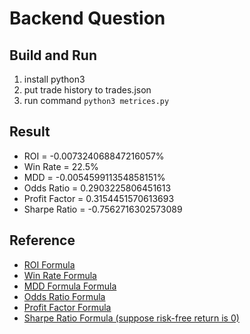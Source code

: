 # Backend Question

## Build and Run
1. install python3
2. put trade history to trades.json
3. run command `python3 metrices.py`

## Result
* ROI = -0.007324068847216057%
* Win Rate = 22.5%
* MDD = -0.005459911354858151%
* Odds Ratio = 0.2903225806451613
* Profit Factor = 0.3154451570613693
* Sharpe Ratio = -0.7562716302573089

## Reference
* [ROI Formula](https://en.wikipedia.org/wiki/Return_on_investment)
* [Win Rate Formula](https://academy.binance.com/zt/glossary/win-rate)
* [MDD Formula Formula](https://www.investopedia.com/terms/m/maximum-drawdown-mdd.asp)
* [Odds Ratio Formula](https://www.ncbi.nlm.nih.gov/pmc/articles/PMC2938757/)
* [Profit Factor Formula](https://developer.fugle.tw/blog/2022-09-16-week2-strategy-measurement/)
* [Sharpe Ratio Formula (suppose risk-free return is 0)](https://zh.wikipedia.org/zh-tw/%E5%A4%8F%E6%99%AE%E6%AF%94%E7%8E%87)
